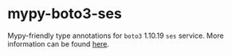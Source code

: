 # mypy-boto3-ses

Mypy-friendly type annotations for `boto3` 1.10.19 `ses` service.
More information can be found [here](https://github.com/vemel/mypy_boto3).